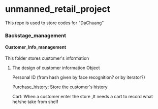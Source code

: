 # unmanned_retail_project

This repo is used to store codes for "DaChuang"

### Backstage_management

#### Customer_Info_management

This folder stores customer's information

1. The design of customer information Object

   Personal ID (from hash given by face recognition? or by iterator?)

   Purchase_history: Store the customer's history

   Cart: When a customer enter the store ,It needs a cart to record what he/she take from shelf





